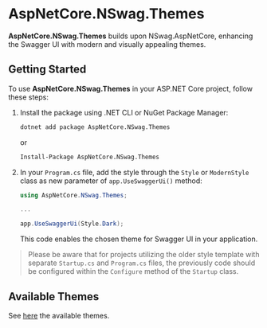 ﻿# AspNetCore.NSwag.Themes

**AspNetCore.NSwag.Themes** builds upon NSwag.AspNetCore, enhancing the Swagger UI with modern and visually appealing themes.


## Getting Started

To use **AspNetCore.NSwag.Themes** in your ASP.NET Core project, follow these steps:

1. Install the package using .NET CLI or NuGet Package Manager:

	```bash
	dotnet add package AspNetCore.NSwag.Themes
	```

	or

	```bash
	Install-Package AspNetCore.NSwag.Themes
	```

2. In your `Program.cs` file, add the style through the `Style` or `ModernStyle` class as new parameter of `app.UseSwaggerUi()` method:

	```csharp
	using AspNetCore.NSwag.Themes;

	...

	app.UseSwaggerUi(Style.Dark);
	```

	This code enables the chosen theme for Swagger UI in your application.

> Please be aware that for projects utilizing the older style template with separate `Startup.cs` and `Program.cs` files, the previously code should be configured within the `Configure` method of the `Startup` class.


## Available Themes

See [here](https://github.com/teociaps/SwaggerUI.Themes?tab=readme-ov-file#available-themes) the available themes.